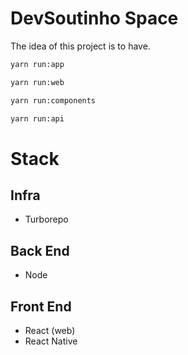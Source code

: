 # DevSoutinho Space

The idea of this project is to have.

```sh
yarn run:app
```

```sh
yarn run:web
```

```sh
yarn run:components
```

```sh
yarn run:api
```

# Stack

## Infra
- Turborepo

## Back End
- Node

## Front End
- React (web)
- React Native
